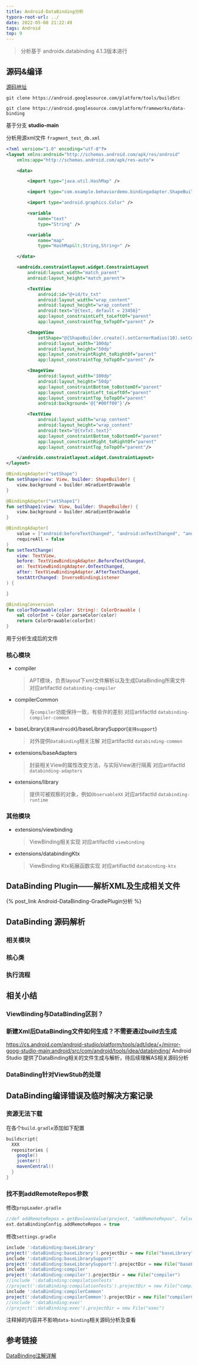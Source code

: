 ```yaml
---
title: Android-DataBinding分析
typora-root-url: ../
date: 2022-05-08 21:22:49
tags: Android
top: 9
---
```


> 分析基于 androidx.databinding 4.1.3版本进行

## 源码&编译

[源码地址](https://android.googlesource.com/platform/frameworks/data-binding/)

```shell
git clone https://android.googlesource.com/platform/tools/buildSrc

git clone https://android.googlesource.com/platform/frameworks/data-binding
```

基于分支 **studio-main**



分析用源xml文件 `fragment_test_db.xml`

```xml
<?xml version="1.0" encoding="utf-8"?>
<layout xmlns:android="http://schemas.android.com/apk/res/android"
    xmlns:app="http://schemas.android.com/apk/res-auto">

    <data>

        <import type="java.util.HashMap" />

        <import type="com.example.behaviordemo.bindingadapter.ShapeBuilder" />

        <import type="android.graphics.Color" />

        <variable
            name="text"
            type="String" />

        <variable
            name="map"
            type="HashMap&lt;String,String>" />

    </data>

    <androidx.constraintlayout.widget.ConstraintLayout
        android:layout_width="match_parent"
        android:layout_height="match_parent">

        <TextView
            android:id="@+id/tv_txt"
            android:layout_width="wrap_content"
            android:layout_height="wrap_content"
            android:text="@{text, default = 23456}"
            app:layout_constraintLeft_toLeftOf="parent"
            app:layout_constraintTop_toTopOf="parent" />

        <ImageView
            setShape="@{ShapeBuilder.create().setCornerRadius(10).setColors(Color.RED).setShapeType(0)}"
            android:layout_width="100dp"
            android:layout_height="50dp"
            app:layout_constraintRight_toRightOf="parent"
            app:layout_constraintTop_toTopOf="parent" />

        <ImageView
            android:layout_width="100dp"
            android:layout_height="50dp"
            app:layout_constraintBottom_toBottomOf="parent"
            app:layout_constraintLeft_toLeftOf="parent"
            app:layout_constraintTop_toTopOf="parent"
            android:background='@{"#00ff00"}'/>

        <TextView
            android:layout_width="wrap_content"
            android:layout_height="wrap_content"
            android:text="@{tvTxt.text}"
            app:layout_constraintBottom_toBottomOf="parent"
            app:layout_constraintRight_toRightOf="parent"
            app:layout_constraintTop_toTopOf="parent"/>

    </androidx.constraintlayout.widget.ConstraintLayout>
</layout>
```



```kotlin
@BindingAdapter("setShape")
fun setShape(view: View, builder: ShapeBuilder) {
    view.background = builder.mGradientDrawable
}

@BindingAdapter("setShape1")
fun setShape1(view: View, builder: ShapeBuilder) {
    view.background = builder.mGradientDrawable
}

@BindingAdapter(
    value = ["android:beforeTextChanged", "android:onTextChanged", "android:afterTextChanged", "android:textAttrChanged"],
    requireAll = false
)
fun setTextChange(
    view: TextView,
    before: TextViewBindingAdapter.BeforeTextChanged,
    on: TextViewBindingAdapter.OnTextChanged,
    after: TextViewBindingAdapter.AfterTextChanged,
    textAttrChanged: InverseBindingListener
) {

}

@BindingConversion
fun colorToDrawable(color: String): ColorDrawable {
    val colorInt = Color.parseColor(color)
    return ColorDrawable(colorInt)
}
```

用于分析生成后的文件



### 核心模块

- compiler
  
  > APT模块，负责layout下xml文件解析以及生成DataBinding所需文件
  > 对应artifactId `databinding-compiler`
- compilerCommon
  
  > 与`compiler`功能保持一致，有些许的差别
  > 对应artifactId `databinding-compiler-common`
- baseLibrary(`支持androidX`)/baseLibrarySuppor(`支持support`)
  
  > 对外提供`DataBinding`相关注解
  > 对应artifactId `databinding-common`
- extensions/baseAdapters
  
  > 封装相关View的属性改变方法，与实际View进行隔离
  > 对应artifactId `databinding-adapters`
- extensions/library
  
  > 提供可被观察的对象，例如`ObservableXX`
  > 对应artifactId `databinding-runtime`

### 其他模块

- extensions/viewbinding
  
  > ViewBinding相关实现
  > 对应artifactId `viewbinding`
- extensions/databindingKtx
  
  > ViewBinding Ktx拓展函数实现
  > 对应artifiactId `databinding-ktx`

## DataBinding Plugin——解析XML及生成相关文件

{% post_link Android-DataBinding-GradlePlugin分析 %}

## DataBinding 源码解析

### 相关模块

### 核心类

### 执行流程

## 相关小结

### ViewBinding与DataBinding区别？

### 新建Xml后DataBinding文件如何生成？不需要通过build去生成

https://cs.android.com/android-studio/platform/tools/adt/idea/+/mirror-goog-studio-main:android/src/com/android/tools/idea/databinding/
Android Studio 提供了DataBinding相关的文件生成与解析，待后续理解AS相关源码分析

### DataBinding针对ViewStub的处理

## DataBinding编译错误及临时解决方案记录

### 资源无法下载

在各个`build.gradle`添加如下配置

```groovy
buildscript{
  XXX
  repositories {  
    google()  
    jcenter()  
    mavenCentral()  
  }
}
```

### 找不到addRemoteRepos参数

修改`propLoader.gradle`

```groovy
//def addRemoteRepos = getBooleanValue(project, "addRemoteRepos", false)  
ext.dataBindingConfig.addRemoteRepos = true
```

修改`settings.gradle`

```groovy
include ':dataBinding:baseLibrary'  
project(':dataBinding:baseLibrary').projectDir = new File("baseLibrary")  
include ':dataBinding:baseLibrarySupport'  
project(':dataBinding:baseLibrarySupport').projectDir = new File("baseLibrarySupport")  
include ':dataBinding:compiler'  
project(':dataBinding:compiler').projectDir = new File("compiler")  
//include ':dataBinding:compilationTests'  
//project(':dataBinding:compilationTests').projectDir = new File("compilationTests")  
include ':dataBinding:compilerCommon'  
project(':dataBinding:compilerCommon').projectDir = new File("compilerCommon")  
//include ':dataBinding:exec'  
//project(':dataBinding:exec').projectDir = new File("exec")
```

注释掉的内容并不影响`data-binding`相关源码分析及查看



## 参考链接

[DataBinding注解详解](https://www.twblogs.net/a/5b8085ab2b71772165a81a8e)
